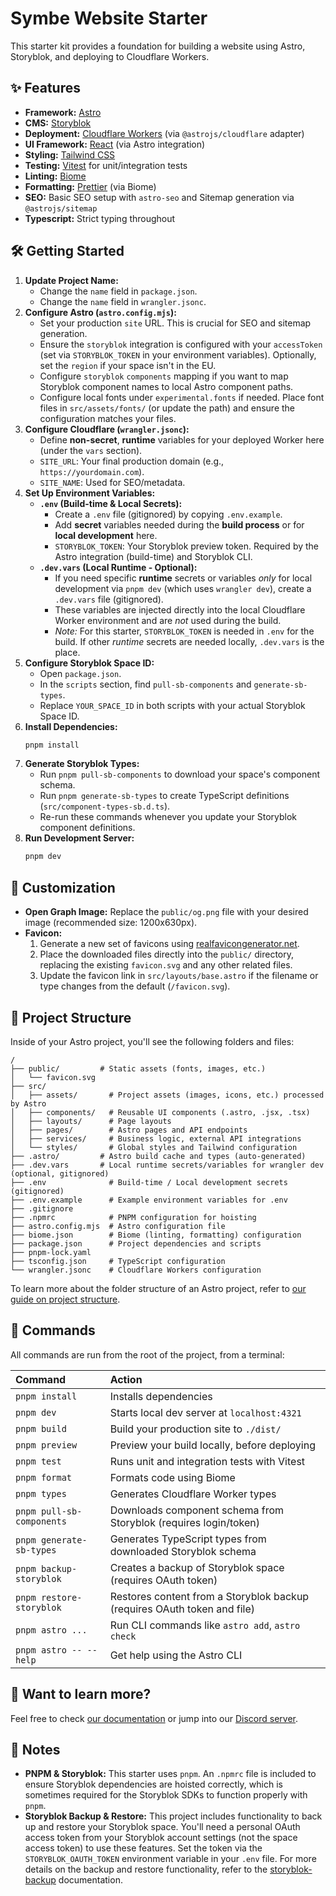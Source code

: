 # Symbe Website Starter

This starter kit provides a foundation for building a website using Astro, Storyblok, and deploying to Cloudflare Workers.

## ✨ Features

- **Framework:** [Astro](https://astro.build/)
- **CMS:** [Storyblok](https://www.storyblok.com/)
- **Deployment:** [Cloudflare Workers](https://workers.cloudflare.com/) (via `@astrojs/cloudflare` adapter)
- **UI Framework:** [React](https://react.dev/) (via Astro integration)
- **Styling:** [Tailwind CSS](https://tailwindcss.com/)
- **Testing:** [Vitest](https://vitest.dev/) for unit/integration tests
- **Linting:** [Biome](https://biomejs.dev/)
- **Formatting:** [Prettier](https://prettier.io/) (via Biome)
- **SEO:** Basic SEO setup with `astro-seo` and Sitemap generation via `@astrojs/sitemap`
- **Typescript:** Strict typing throughout

## 🛠️ Getting Started

1.  **Update Project Name:**
    - Change the `name` field in `package.json`.
    - Change the `name` field in `wrangler.jsonc`.
2.  **Configure Astro (`astro.config.mjs`):**
    - Set your production `site` URL. This is crucial for SEO and sitemap generation.
    - Ensure the `storyblok` integration is configured with your `accessToken` (set via `STORYBLOK_TOKEN` in your environment variables). Optionally, set the `region` if your space isn't in the EU.
    - Configure `storyblok` `components` mapping if you want to map Storyblok component names to local Astro component paths.
    - Configure local fonts under `experimental.fonts` if needed. Place font files in `src/assets/fonts/` (or update the path) and ensure the configuration matches your files.
3.  **Configure Cloudflare (`wrangler.jsonc`):**
    - Define **non-secret**, **runtime** variables for your deployed Worker here (under the `vars` section).
    - `SITE_URL`: Your final production domain (e.g., `https://yourdomain.com`).
    - `SITE_NAME`: Used for SEO/metadata.
4.  **Set Up Environment Variables:**
    - **`.env` (Build-time & Local Secrets):**
      - Create a `.env` file (gitignored) by copying `.env.example`.
      - Add **secret** variables needed during the **build process** or for **local development** here.
      - `STORYBLOK_TOKEN`: Your Storyblok preview token. Required by the Astro integration (build-time) and Storyblok CLI.
    - **`.dev.vars` (Local Runtime - Optional):**
      - If you need specific **runtime** secrets or variables _only_ for local development via `pnpm dev` (which uses `wrangler dev`), create a `.dev.vars` file (gitignored).
      - These variables are injected directly into the local Cloudflare Worker environment and are _not_ used during the build.
      - _Note:_ For this starter, `STORYBLOK_TOKEN` is needed in `.env` for the build. If other _runtime_ secrets are needed locally, `.dev.vars` is the place.
5.  **Configure Storyblok Space ID:**
    - Open `package.json`.
    - In the `scripts` section, find `pull-sb-components` and `generate-sb-types`.
    - Replace `YOUR_SPACE_ID` in both scripts with your actual Storyblok Space ID.
6.  **Install Dependencies:**
    ```sh
    pnpm install
    ```
7.  **Generate Storyblok Types:**
    - Run `pnpm pull-sb-components` to download your space's component schema.
    - Run `pnpm generate-sb-types` to create TypeScript definitions (`src/component-types-sb.d.ts`).
    - Re-run these commands whenever you update your Storyblok component definitions.
8.  **Run Development Server:**
    ```sh
    pnpm dev
    ```

## 🎨 Customization

- **Open Graph Image:** Replace the `public/og.png` file with your desired image (recommended size: 1200x630px).
- **Favicon:**
  1.  Generate a new set of favicons using [realfavicongenerator.net](https://realfavicongenerator.net/).
  2.  Place the downloaded files directly into the `public/` directory, replacing the existing `favicon.svg` and any other related files.
  3.  Update the favicon link in `src/layouts/base.astro` if the filename or type changes from the default (`/favicon.svg`).

## 📁 Project Structure

Inside of your Astro project, you'll see the following folders and files:

```text
/
├── public/         # Static assets (fonts, images, etc.)
│   └── favicon.svg
├── src/
│   ├── assets/       # Project assets (images, icons, etc.) processed by Astro
│   ├── components/   # Reusable UI components (.astro, .jsx, .tsx)
│   ├── layouts/      # Page layouts
│   ├── pages/        # Astro pages and API endpoints
│   ├── services/     # Business logic, external API integrations
│   └── styles/       # Global styles and Tailwind configuration
├── .astro/         # Astro build cache and types (auto-generated)
├── .dev.vars       # Local runtime secrets/variables for wrangler dev (optional, gitignored)
├── .env              # Build-time / Local development secrets (gitignored)
├── .env.example      # Example environment variables for .env
├── .gitignore
├── .npmrc            # PNPM configuration for hoisting
├── astro.config.mjs  # Astro configuration file
├── biome.json        # Biome (linting, formatting) configuration
├── package.json      # Project dependencies and scripts
├── pnpm-lock.yaml
├── tsconfig.json     # TypeScript configuration
└── wrangler.jsonc    # Cloudflare Workers configuration
```

To learn more about the folder structure of an Astro project, refer to [our guide on project structure](https://docs.astro.build/en/basics/project-structure/).

## 🧞 Commands

All commands are run from the root of the project, from a terminal:

| Command                   | Action                                                                   |
| :------------------------ | :----------------------------------------------------------------------- |
| `pnpm install`            | Installs dependencies                                                    |
| `pnpm dev`                | Starts local dev server at `localhost:4321`                              |
| `pnpm build`              | Build your production site to `./dist/`                                  |
| `pnpm preview`            | Preview your build locally, before deploying                             |
| `pnpm test`               | Runs unit and integration tests with Vitest                              |
| `pnpm format`             | Formats code using Biome                                                 |
| `pnpm types`              | Generates Cloudflare Worker types                                        |
| `pnpm pull-sb-components` | Downloads component schema from Storyblok (requires login/token)         |
| `pnpm generate-sb-types`  | Generates TypeScript types from downloaded Storyblok schema              |
| `pnpm backup-storyblok`   | Creates a backup of Storyblok space (requires OAuth token)               |
| `pnpm restore-storyblok`  | Restores content from a Storyblok backup (requires OAuth token and file) |
| `pnpm astro ...`          | Run CLI commands like `astro add`, `astro check`                         |
| `pnpm astro -- --help`    | Get help using the Astro CLI                                             |

## 👀 Want to learn more?

Feel free to check [our documentation](https://docs.astro.build) or jump into our [Discord server](https://astro.build/chat).

## 📝 Notes

- **PNPM & Storyblok:** This starter uses `pnpm`. An `.npmrc` file is included to ensure Storyblok dependencies are hoisted correctly, which is sometimes required for the Storyblok SDKs to function properly with `pnpm`.
- **Storyblok Backup & Restore:** This project includes functionality to back up and restore your Storyblok space. You'll need a personal OAuth access token from your Storyblok account settings (not the space access token) to use these features. Set the token via the `STORYBLOK_OAUTH_TOKEN` environment variable in your `.env` file. For more details on the backup and restore functionality, refer to the [storyblok-backup](https://github.com/webflorist/storyblok-backup) documentation.
